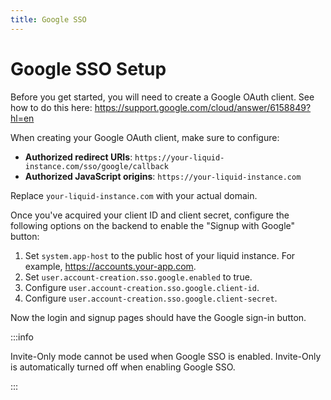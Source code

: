 ```yaml
---
title: Google SSO
---
```


# Google SSO Setup

Before you get started, you will need to create a Google OAuth client. See how to do this here: https://support.google.com/cloud/answer/6158849?hl=en

When creating your Google OAuth client, make sure to configure:

- **Authorized redirect URIs**: `https://your-liquid-instance.com/sso/google/callback`
- **Authorized JavaScript origins**: `https://your-liquid-instance.com`

Replace `your-liquid-instance.com` with your actual domain.

Once you've acquired your client ID and client secret, configure the following options on the backend to enable the "Signup with Google" button:

1. Set `system.app-host` to the public host of your liquid instance. For example, https://accounts.your-app.com.
2. Set `user.account-creation.sso.google.enabled` to true.
3. Configure `user.account-creation.sso.google.client-id`.
4. Configure `user.account-creation.sso.google.client-secret`.

Now the login and signup pages should have the Google sign-in button.

:::info

Invite-Only mode cannot be used when Google SSO is enabled. Invite-Only is automatically turned off when enabling Google SSO.

:::
